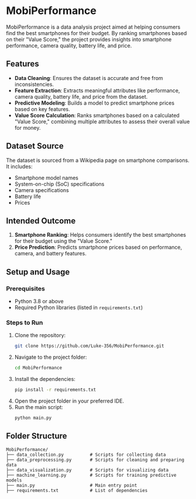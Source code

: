 # MobiPerformance

MobiPerformance is a data analysis project aimed at helping consumers find the best smartphones for their budget. By ranking smartphones based on their "Value Score," the project provides insights into smartphone performance, camera quality, battery life, and price.

## Features
- **Data Cleaning**: Ensures the dataset is accurate and free from inconsistencies.
- **Feature Extraction**: Extracts meaningful attributes like performance, camera quality, battery life, and price from the dataset.
- **Predictive Modeling**: Builds a model to predict smartphone prices based on key features.
- **Value Score Calculation**: Ranks smartphones based on a calculated "Value Score," combining multiple attributes to assess their overall value for money.

## Dataset Source
The dataset is sourced from a Wikipedia page on smartphone comparisons. It includes:
- Smartphone model names
- System-on-chip (SoC) specifications
- Camera specifications
- Battery life
- Prices

## Intended Outcome
1. **Smartphone Ranking**: Helps consumers identify the best smartphones for their budget using the "Value Score."
2. **Price Prediction**: Predicts smartphone prices based on performance, camera, and battery features.

## Setup and Usage

### Prerequisites
- Python 3.8 or above
- Required Python libraries (listed in `requirements.txt`)

### Steps to Run
1. Clone the repository:
    ```bash
    git clone https://github.com/Luke-356/MobiPerformance.git
    ```
2. Navigate to the project folder:
    ```bash
    cd MobiPerformance
    ```
3. Install the dependencies:
    ```bash
    pip install -r requirements.txt
    ```
4. Open the project folder in your preferred IDE.
5. Run the main script:
    ```bash
    python main.py
    ```

## Folder Structure
```plaintext
MobiPerformance/
├── data_collection.py          # Scripts for collecting data
├── data_preprocessing.py       # Scripts for cleaning and preparing data
├── data_visualization.py       # Scripts for visualizing data
├── machine_learning.py         # Scripts for training predictive models
├── main.py                     # Main entry point
├── requirements.txt            # List of dependencies
